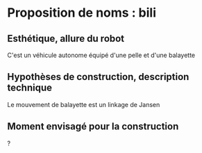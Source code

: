 
# Proposition de noms : bili

## Esthétique, allure du robot

C'est un véhicule autonome équipé d'une pelle et d'une balayette

## Hypothèses de construction, description technique

Le mouvement de balayette est un linkage de Jansen

## Moment envisagé pour la construction

?
